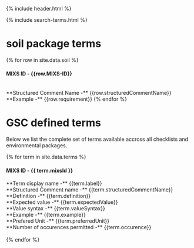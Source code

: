 {% include header.html %}


{% include search-terms.html %}


# soil package terms
{% for row in site.data.soil %}
<h4>MIXS ID - {{row.MIXS-ID}} </h4>
<br> **Structured Comment Name -** {{row.structuredCommentName}}
<br> **Example -** {{row.requirement}}
{% endfor %}


# GSC defined terms

Below we list the complete set of terms available accross all checklists and environmental packages. 


{% for term in site.data.terms %}
<h4>MIXS ID - {{ term.mixsId }} </h4>
**Term display name -** {{term.label}}
<br> **Structured Comment name -** {{term.structuredCommentName}}
<br> **Definition -** {{term.definition}}
<br> **Expected value -** {{term.expectedValue}}
<br> **Value syntax -** {{term.valueSyntax}}
<br> **Example -** {{term.example}}
<br> **Prefered Unit -** {{term.preferredUnit}}
<br> **Number of occurences permitted -** {{term.occurence}}
<br>
<br>		
{% endfor %}


